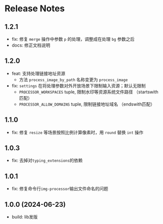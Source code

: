 # Release Notes

## 1.2.1
- fix: 修复 `merge` 操作中参数 `p` 的处理，调整成在处理 `bg` 参数之后
- docs: 修正文档说明

## 1.2.0
- feat: 支持处理链接地址资源
    - 方法 `process_image_by_path` 名称变更为 `process_image`
- fix: `settings` 在将处理参数对外开放场景下限制输入资源；默认无限制
    - `PROCESSOR_WORKSPACES` tuple, 限制水印等资源系统文件路径 （startswith匹配）
    - `PROCESSOR_ALLOW_DOMAINS` tuple, 限制链接地址域名 （endswith匹配）

## 1.1.0
- fix: 修复 `resize` 等场景按照比例计算像素时，用 `round` 替换 `int` 操作

## 1.0.3
- fix: 去掉对`typing_extensions`的依赖

## 1.0.1
- fix: 修复命令行`img-processor`输出文件命名的问题

## 1.0.0 (2024-06-23)
- build: lib发版
